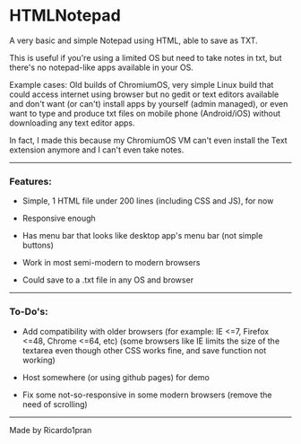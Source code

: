 # HTMLNotepad

A very basic and simple Notepad using HTML, able to save as TXT.

This is useful if you're using a limited OS but need to take notes in txt, but there's no notepad-like apps available in your OS.

Example cases: Old builds of ChromiumOS, very simple Linux build that could access internet using browser but no gedit or text editors available and don't want (or can't) install apps by yourself (admin managed), or even want to type and produce txt files on mobile phone (Android/iOS) without downloading any text editor apps.

In fact, I made this because my ChromiumOS VM can't even install the Text extension anymore and I can't even take notes.

---

### Features:

- Simple, 1 HTML file under 200 lines (including CSS and JS), for now

- Responsive enough

- Has menu bar that looks like desktop app's menu bar (not simple buttons)

- Work in most semi-modern to modern browsers

- Could save to a .txt file in any OS and browser

---

### To-Do's:

- Add compatibility with older browsers (for example: IE <=7, Firefox <=48, Chrome <=64, etc) (some browsers like IE limits the size of the textarea even though other CSS works fine, and save function not working)

- Host somewhere (or using github pages) for demo

- Fix some not-so-responsive in some modern browsers (remove the need of scrolling)

---

Made by Ricardo1pran
